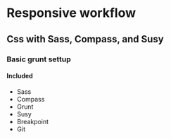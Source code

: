 # Responsive workflow 

## Css with Sass, Compass, and Susy

### Basic grunt settup 

#### Included
* Sass 
* Compass
* Grunt
* Susy
* Breakpoint
* Git 
